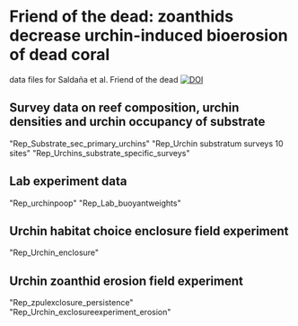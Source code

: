 # Friend of the dead: zoanthids decrease urchin-induced bioerosion of dead coral
data files for Saldaña et al. Friend of the dead
[![DOI](https://zenodo.org/badge/813800447.svg)](https://zenodo.org/doi/10.5281/zenodo.11583881)

## Survey data on reef composition, urchin densities and urchin occupancy of substrate
"Rep_Substrate_sec_primary_urchins"
"Rep_Urchin substratum surveys 10 sites"
"Rep_Urchins_substrate_specific_surveys"
## Lab experiment data
"Rep_urchinpoop"
"Rep_Lab_buoyantweights"
## Urchin habitat choice enclosure field experiment
"Rep_Urchin_enclosure"
## Urchin zoanthid erosion field experiment
"Rep_zpulexclosure_persistence"
"Rep_Urchin_exclosureexperiment_erosion"
